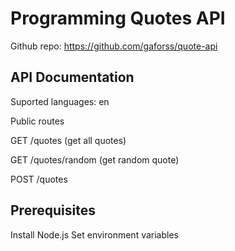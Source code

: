 # Programming Quotes API

Github repo: https://github.com/gaforss/quote-api

## API Documentation

Suported languages: en

Public routes

GET /quotes (get all quotes)

GET /quotes/random (get random quote)

POST /quotes

## Prerequisites

Install Node.js
Set environment variables
